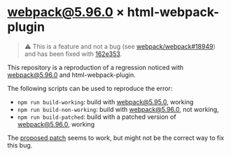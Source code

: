 # webpack@5.96.0 × html-webpack-plugin

> ⚠️ This is a feature and not a bug (see [webpack/webpack#18949](https://github.com/webpack/webpack/discussions/18949)) and has been fixed with [162e353](https://github.com/titouanmathis/repro-webpack-html-plugin-asset-source-regression/commit/162e353).

This repository is a reproduction of a regression noticed with webpack@5.96.0 and html-webpack-plugin. 

The following scripts can be used to reproduce the error:

- `npm run build-working`: build with webpack@5.95.0, working
- `npm run build-non-working`: build with webpack@5.96.0, not working,
- `npm run build-patched`: build with a patched version of webpack@5.96.0, working

The [proposed patch](./patches/webpack+5.96.0.patch) seems to work, but might not be the correct way to fix this bug.
